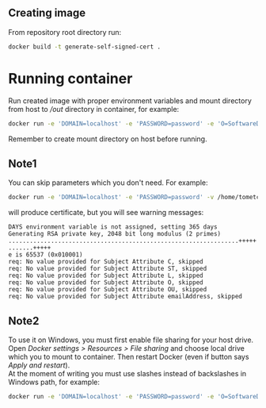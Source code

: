 ## Creating image
From repository root directory run:
``` bash
docker build -t generate-self-signed-cert .
```

# Running container
Run created image with proper environment variables and mount directory from host to _/out_ directory in container, for example:
``` bash
docker run -e 'DOMAIN=localhost' -e 'PASSWORD=password' -e 'O=SoftwareDeveloper.Blog' -e 'C=PL' -e 'ST=Podkarpackie' -e 'L=Sanok' -e 'OU=IT' -e 'EMAIL=Contact@SoftwareDeveloper.Blog' -e 'DAYS=3650' -v /home/tometchy/Downloads/cert:/out generate-self-signed-cert 
```
Remember to create mount directory on host before running.

## Note1
You can skip parameters which you don't need. For example:
``` bash
docker run -e 'DOMAIN=localhost' -e 'PASSWORD=password' -v /home/tometchy/Downloads/cert:/out generate-self-signed-cert 
```

will produce certificate, but you will see warning messages:
```
DAYS environment variable is not assigned, setting 365 days
Generating RSA private key, 2048 bit long modulus (2 primes)
.................................................................+++++
.......+++++
e is 65537 (0x010001)
req: No value provided for Subject Attribute C, skipped
req: No value provided for Subject Attribute ST, skipped
req: No value provided for Subject Attribute L, skipped
req: No value provided for Subject Attribute O, skipped
req: No value provided for Subject Attribute OU, skipped
req: No value provided for Subject Attribute emailAddress, skipped
```

## Note2
To use it on Windows, you must first enable file sharing for your host drive.  
Open _Docker settings > Resources > File sharing_ and choose local drive which you to mount to container.
Then restart Docker (even if button says _Apply and restart_).  
At the moment of writing you must use slashes instead of backslashes in Windows path, for example:
``` bash
docker run -e 'DOMAIN=localhost' -e 'PASSWORD=password' -e 'O=SoftwareDeveloper.Blog' -e 'C=PL' -e 'ST=Podkarpackie' -e 'L=Sanok' -e 'OU=IT' -e 'EMAIL=Contact@SoftwareDeveloper.Blog' -e 'DAYS=3650' -v C:/Users/tometchy/Desktop/cert:/out generate-self-signed-cert 
```

